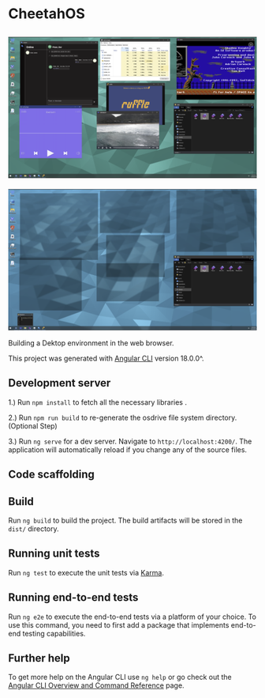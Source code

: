 # CheetahOS

![alt text](CheetahOS.png)
--
![alt text](CheetahOS1.png)

Building a Dektop environment in the web browser.

This project was generated with [Angular CLI](https://github.com/angular/angular-cli) version 18.0.0^.

## Development server

1.) Run `npm install` to fetch all the necessary libraries .


2.) Run `npm run build` to re-generate the osdrive file system directory. (Optional Step)


3.) Run `ng serve` for a dev server. Navigate to `http://localhost:4200/`. The application will automatically reload if you change any of the source files.

## Code scaffolding
## Build

Run `ng build` to build the project. The build artifacts will be stored in the `dist/` directory.

## Running unit tests

Run `ng test` to execute the unit tests via [Karma](https://karma-runner.github.io).

## Running end-to-end tests

Run `ng e2e` to execute the end-to-end tests via a platform of your choice. To use this command, you need to first add a package that implements end-to-end testing capabilities.

## Further help

To get more help on the Angular CLI use `ng help` or go check out the [Angular CLI Overview and Command Reference](https://angular.io/cli) page.
